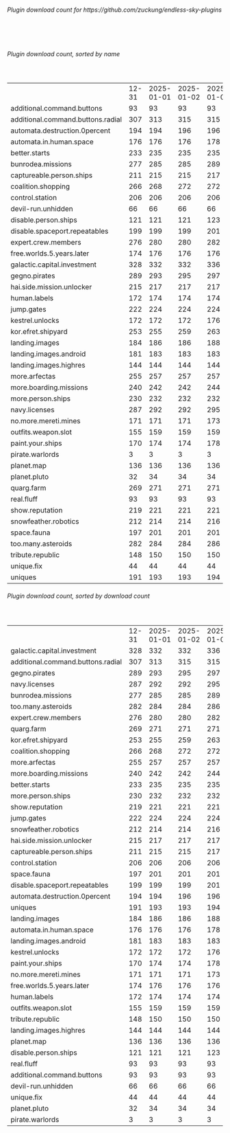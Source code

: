 <h6>Plugin download count for https://github.com/zuckung/endless-sky-plugins</h6><br>
<br>
<h6>Plugin download count, sorted by name</h6><sub><sup><br>
<table>
	<tr>
		<td></td>
		<td>12-31</td>
		<td>2025-01-01</td>
		<td>2025-01-02</td>
		<td>2025-01-03</td>
		<td>2025-01-04</td>
		<td>2025-01-05</td>
		<td>2025-01-06</td>
		<td>today +</td>
	</tr>
	<tr>
		<td>additional.command.buttons</td>
		<td>93</td>
		<td>93</td>
		<td>93</td>
		<td>93</td>
		<td>93</td>
		<td>93</td>
		<td>93</td>
		<td></td>
	</tr>
	<tr>
		<td>additional.command.buttons.radial</td>
		<td>307</td>
		<td>313</td>
		<td>315</td>
		<td>315</td>
		<td>322</td>
		<td>322</td>
		<td>322</td>
		<td></td>
	</tr>
	<tr>
		<td>automata.destruction.0percent</td>
		<td>194</td>
		<td>194</td>
		<td>196</td>
		<td>196</td>
		<td>198</td>
		<td>198</td>
		<td>200</td>
		<td>+ 2</td>
	</tr>
	<tr>
		<td>automata.in.human.space</td>
		<td>176</td>
		<td>176</td>
		<td>176</td>
		<td>178</td>
		<td>182</td>
		<td>182</td>
		<td>187</td>
		<td>+ 5</td>
	</tr>
	<tr>
		<td>better.starts</td>
		<td>233</td>
		<td>235</td>
		<td>235</td>
		<td>235</td>
		<td>239</td>
		<td>239</td>
		<td>239</td>
		<td></td>
	</tr>
	<tr>
		<td>bunrodea.missions</td>
		<td>277</td>
		<td>285</td>
		<td>285</td>
		<td>289</td>
		<td>293</td>
		<td>295</td>
		<td>295</td>
		<td></td>
	</tr>
	<tr>
		<td>captureable.person.ships</td>
		<td>211</td>
		<td>215</td>
		<td>215</td>
		<td>217</td>
		<td>217</td>
		<td>217</td>
		<td>217</td>
		<td></td>
	</tr>
	<tr>
		<td>coalition.shopping</td>
		<td>266</td>
		<td>268</td>
		<td>272</td>
		<td>272</td>
		<td>272</td>
		<td>272</td>
		<td>272</td>
		<td></td>
	</tr>
	<tr>
		<td>control.station</td>
		<td>206</td>
		<td>206</td>
		<td>206</td>
		<td>206</td>
		<td>208</td>
		<td>208</td>
		<td>208</td>
		<td></td>
	</tr>
	<tr>
		<td>devil-run.unhidden</td>
		<td>66</td>
		<td>66</td>
		<td>66</td>
		<td>66</td>
		<td>66</td>
		<td>66</td>
		<td>66</td>
		<td></td>
	</tr>
	<tr>
		<td>disable.person.ships</td>
		<td>121</td>
		<td>121</td>
		<td>121</td>
		<td>123</td>
		<td>123</td>
		<td>123</td>
		<td>123</td>
		<td></td>
	</tr>
	<tr>
		<td>disable.spaceport.repeatables</td>
		<td>199</td>
		<td>199</td>
		<td>199</td>
		<td>201</td>
		<td>201</td>
		<td>201</td>
		<td>201</td>
		<td></td>
	</tr>
	<tr>
		<td>expert.crew.members</td>
		<td>276</td>
		<td>280</td>
		<td>280</td>
		<td>282</td>
		<td>284</td>
		<td>284</td>
		<td>284</td>
		<td></td>
	</tr>
	<tr>
		<td>free.worlds.5.years.later</td>
		<td>174</td>
		<td>176</td>
		<td>176</td>
		<td>176</td>
		<td>176</td>
		<td>176</td>
		<td>176</td>
		<td></td>
	</tr>
	<tr>
		<td>galactic.capital.investment</td>
		<td>328</td>
		<td>332</td>
		<td>332</td>
		<td>336</td>
		<td>336</td>
		<td>337</td>
		<td>341</td>
		<td>+ 4</td>
	</tr>
	<tr>
		<td>gegno.pirates</td>
		<td>289</td>
		<td>293</td>
		<td>295</td>
		<td>297</td>
		<td>301</td>
		<td>301</td>
		<td>301</td>
		<td></td>
	</tr>
	<tr>
		<td>hai.side.mission.unlocker</td>
		<td>215</td>
		<td>217</td>
		<td>217</td>
		<td>217</td>
		<td>219</td>
		<td>219</td>
		<td>219</td>
		<td></td>
	</tr>
	<tr>
		<td>human.labels</td>
		<td>172</td>
		<td>174</td>
		<td>174</td>
		<td>174</td>
		<td>174</td>
		<td>174</td>
		<td>175</td>
		<td>+ 1</td>
	</tr>
	<tr>
		<td>jump.gates</td>
		<td>222</td>
		<td>224</td>
		<td>224</td>
		<td>224</td>
		<td>226</td>
		<td>226</td>
		<td>226</td>
		<td></td>
	</tr>
	<tr>
		<td>kestrel.unlocks</td>
		<td>172</td>
		<td>172</td>
		<td>172</td>
		<td>176</td>
		<td>178</td>
		<td>178</td>
		<td>182</td>
		<td>+ 4</td>
	</tr>
	<tr>
		<td>kor.efret.shipyard</td>
		<td>253</td>
		<td>255</td>
		<td>259</td>
		<td>263</td>
		<td>269</td>
		<td>269</td>
		<td>273</td>
		<td>+ 4</td>
	</tr>
	<tr>
		<td>landing.images</td>
		<td>184</td>
		<td>186</td>
		<td>186</td>
		<td>188</td>
		<td>188</td>
		<td>190</td>
		<td>190</td>
		<td></td>
	</tr>
	<tr>
		<td>landing.images.android</td>
		<td>181</td>
		<td>183</td>
		<td>183</td>
		<td>183</td>
		<td>185</td>
		<td>185</td>
		<td>185</td>
		<td></td>
	</tr>
	<tr>
		<td>landing.images.highres</td>
		<td>144</td>
		<td>144</td>
		<td>144</td>
		<td>144</td>
		<td>144</td>
		<td>144</td>
		<td>144</td>
		<td></td>
	</tr>
	<tr>
		<td>more.arfectas</td>
		<td>255</td>
		<td>257</td>
		<td>257</td>
		<td>257</td>
		<td>259</td>
		<td>259</td>
		<td>259</td>
		<td></td>
	</tr>
	<tr>
		<td>more.boarding.missions</td>
		<td>240</td>
		<td>242</td>
		<td>242</td>
		<td>244</td>
		<td>244</td>
		<td>244</td>
		<td>244</td>
		<td></td>
	</tr>
	<tr>
		<td>more.person.ships</td>
		<td>230</td>
		<td>232</td>
		<td>232</td>
		<td>232</td>
		<td>235</td>
		<td>235</td>
		<td>235</td>
		<td></td>
	</tr>
	<tr>
		<td>navy.licenses</td>
		<td>287</td>
		<td>292</td>
		<td>292</td>
		<td>295</td>
		<td>299</td>
		<td>299</td>
		<td>299</td>
		<td></td>
	</tr>
	<tr>
		<td>no.more.mereti.mines</td>
		<td>171</td>
		<td>171</td>
		<td>171</td>
		<td>173</td>
		<td>173</td>
		<td>173</td>
		<td>177</td>
		<td>+ 4</td>
	</tr>
	<tr>
		<td>outfits.weapon.slot</td>
		<td>155</td>
		<td>159</td>
		<td>159</td>
		<td>159</td>
		<td>159</td>
		<td>159</td>
		<td>159</td>
		<td></td>
	</tr>
	<tr>
		<td>paint.your.ships</td>
		<td>170</td>
		<td>174</td>
		<td>174</td>
		<td>178</td>
		<td>180</td>
		<td>180</td>
		<td>180</td>
		<td></td>
	</tr>
	<tr>
		<td>pirate.warlords</td>
		<td>3</td>
		<td>3</td>
		<td>3</td>
		<td>3</td>
		<td>3</td>
		<td>3</td>
		<td>3</td>
		<td></td>
	</tr>
	<tr>
		<td>planet.map</td>
		<td>136</td>
		<td>136</td>
		<td>136</td>
		<td>136</td>
		<td>138</td>
		<td>142</td>
		<td>142</td>
		<td></td>
	</tr>
	<tr>
		<td>planet.pluto</td>
		<td>32</td>
		<td>34</td>
		<td>34</td>
		<td>34</td>
		<td>36</td>
		<td>36</td>
		<td>36</td>
		<td></td>
	</tr>
	<tr>
		<td>quarg.farm</td>
		<td>269</td>
		<td>271</td>
		<td>271</td>
		<td>271</td>
		<td>275</td>
		<td>275</td>
		<td>275</td>
		<td></td>
	</tr>
	<tr>
		<td>real.fluff</td>
		<td>93</td>
		<td>93</td>
		<td>93</td>
		<td>93</td>
		<td>93</td>
		<td>93</td>
		<td>93</td>
		<td></td>
	</tr>
	<tr>
		<td>show.reputation</td>
		<td>219</td>
		<td>221</td>
		<td>221</td>
		<td>221</td>
		<td>226</td>
		<td>230</td>
		<td>230</td>
		<td></td>
	</tr>
	<tr>
		<td>snowfeather.robotics</td>
		<td>212</td>
		<td>214</td>
		<td>214</td>
		<td>216</td>
		<td>218</td>
		<td>219</td>
		<td>219</td>
		<td></td>
	</tr>
	<tr>
		<td>space.fauna</td>
		<td>197</td>
		<td>201</td>
		<td>201</td>
		<td>201</td>
		<td>203</td>
		<td>203</td>
		<td>203</td>
		<td></td>
	</tr>
	<tr>
		<td>too.many.asteroids</td>
		<td>282</td>
		<td>284</td>
		<td>284</td>
		<td>286</td>
		<td>288</td>
		<td>288</td>
		<td>292</td>
		<td>+ 4</td>
	</tr>
	<tr>
		<td>tribute.republic</td>
		<td>148</td>
		<td>150</td>
		<td>150</td>
		<td>150</td>
		<td>151</td>
		<td>153</td>
		<td>153</td>
		<td></td>
	</tr>
	<tr>
		<td>unique.fix</td>
		<td>44</td>
		<td>44</td>
		<td>44</td>
		<td>44</td>
		<td>44</td>
		<td>44</td>
		<td>44</td>
		<td></td>
	</tr>
	<tr>
		<td>uniques</td>
		<td>191</td>
		<td>193</td>
		<td>193</td>
		<td>194</td>
		<td>196</td>
		<td>196</td>
		<td>196</td>
		<td></td>
	</tr>
</table>
</sub></sup>
<h6>Plugin download count, sorted by download count</h6><sub><sup><br>
<table>
	<tr>
		<td></td>
		<td>12-31</td>
		<td>2025-01-01</td>
		<td>2025-01-02</td>
		<td>2025-01-03</td>
		<td>2025-01-04</td>
		<td>2025-01-05</td>
		<td>2025-01-06</td>
		<td>today +</td>
	</tr>
	<tr>
		<td>galactic.capital.investment</td>
		<td>328</td>
		<td>332</td>
		<td>332</td>
		<td>336</td>
		<td>336</td>
		<td>337</td>
		<td>341</td>
		<td>+ 4</td>
	</tr>
	<tr>
		<td>additional.command.buttons.radial</td>
		<td>307</td>
		<td>313</td>
		<td>315</td>
		<td>315</td>
		<td>322</td>
		<td>322</td>
		<td>322</td>
		<td></td>
	</tr>
	<tr>
		<td>gegno.pirates</td>
		<td>289</td>
		<td>293</td>
		<td>295</td>
		<td>297</td>
		<td>301</td>
		<td>301</td>
		<td>301</td>
		<td></td>
	</tr>
	<tr>
		<td>navy.licenses</td>
		<td>287</td>
		<td>292</td>
		<td>292</td>
		<td>295</td>
		<td>299</td>
		<td>299</td>
		<td>299</td>
		<td></td>
	</tr>
	<tr>
		<td>bunrodea.missions</td>
		<td>277</td>
		<td>285</td>
		<td>285</td>
		<td>289</td>
		<td>293</td>
		<td>295</td>
		<td>295</td>
		<td></td>
	</tr>
	<tr>
		<td>too.many.asteroids</td>
		<td>282</td>
		<td>284</td>
		<td>284</td>
		<td>286</td>
		<td>288</td>
		<td>288</td>
		<td>292</td>
		<td>+ 4</td>
	</tr>
	<tr>
		<td>expert.crew.members</td>
		<td>276</td>
		<td>280</td>
		<td>280</td>
		<td>282</td>
		<td>284</td>
		<td>284</td>
		<td>284</td>
		<td></td>
	</tr>
	<tr>
		<td>quarg.farm</td>
		<td>269</td>
		<td>271</td>
		<td>271</td>
		<td>271</td>
		<td>275</td>
		<td>275</td>
		<td>275</td>
		<td></td>
	</tr>
	<tr>
		<td>kor.efret.shipyard</td>
		<td>253</td>
		<td>255</td>
		<td>259</td>
		<td>263</td>
		<td>269</td>
		<td>269</td>
		<td>273</td>
		<td>+ 4</td>
	</tr>
	<tr>
		<td>coalition.shopping</td>
		<td>266</td>
		<td>268</td>
		<td>272</td>
		<td>272</td>
		<td>272</td>
		<td>272</td>
		<td>272</td>
		<td></td>
	</tr>
	<tr>
		<td>more.arfectas</td>
		<td>255</td>
		<td>257</td>
		<td>257</td>
		<td>257</td>
		<td>259</td>
		<td>259</td>
		<td>259</td>
		<td></td>
	</tr>
	<tr>
		<td>more.boarding.missions</td>
		<td>240</td>
		<td>242</td>
		<td>242</td>
		<td>244</td>
		<td>244</td>
		<td>244</td>
		<td>244</td>
		<td></td>
	</tr>
	<tr>
		<td>better.starts</td>
		<td>233</td>
		<td>235</td>
		<td>235</td>
		<td>235</td>
		<td>239</td>
		<td>239</td>
		<td>239</td>
		<td></td>
	</tr>
	<tr>
		<td>more.person.ships</td>
		<td>230</td>
		<td>232</td>
		<td>232</td>
		<td>232</td>
		<td>235</td>
		<td>235</td>
		<td>235</td>
		<td></td>
	</tr>
	<tr>
		<td>show.reputation</td>
		<td>219</td>
		<td>221</td>
		<td>221</td>
		<td>221</td>
		<td>226</td>
		<td>230</td>
		<td>230</td>
		<td></td>
	</tr>
	<tr>
		<td>jump.gates</td>
		<td>222</td>
		<td>224</td>
		<td>224</td>
		<td>224</td>
		<td>226</td>
		<td>226</td>
		<td>226</td>
		<td></td>
	</tr>
	<tr>
		<td>snowfeather.robotics</td>
		<td>212</td>
		<td>214</td>
		<td>214</td>
		<td>216</td>
		<td>218</td>
		<td>219</td>
		<td>219</td>
		<td></td>
	</tr>
	<tr>
		<td>hai.side.mission.unlocker</td>
		<td>215</td>
		<td>217</td>
		<td>217</td>
		<td>217</td>
		<td>219</td>
		<td>219</td>
		<td>219</td>
		<td></td>
	</tr>
	<tr>
		<td>captureable.person.ships</td>
		<td>211</td>
		<td>215</td>
		<td>215</td>
		<td>217</td>
		<td>217</td>
		<td>217</td>
		<td>217</td>
		<td></td>
	</tr>
	<tr>
		<td>control.station</td>
		<td>206</td>
		<td>206</td>
		<td>206</td>
		<td>206</td>
		<td>208</td>
		<td>208</td>
		<td>208</td>
		<td></td>
	</tr>
	<tr>
		<td>space.fauna</td>
		<td>197</td>
		<td>201</td>
		<td>201</td>
		<td>201</td>
		<td>203</td>
		<td>203</td>
		<td>203</td>
		<td></td>
	</tr>
	<tr>
		<td>disable.spaceport.repeatables</td>
		<td>199</td>
		<td>199</td>
		<td>199</td>
		<td>201</td>
		<td>201</td>
		<td>201</td>
		<td>201</td>
		<td></td>
	</tr>
	<tr>
		<td>automata.destruction.0percent</td>
		<td>194</td>
		<td>194</td>
		<td>196</td>
		<td>196</td>
		<td>198</td>
		<td>198</td>
		<td>200</td>
		<td>+ 2</td>
	</tr>
	<tr>
		<td>uniques</td>
		<td>191</td>
		<td>193</td>
		<td>193</td>
		<td>194</td>
		<td>196</td>
		<td>196</td>
		<td>196</td>
		<td></td>
	</tr>
	<tr>
		<td>landing.images</td>
		<td>184</td>
		<td>186</td>
		<td>186</td>
		<td>188</td>
		<td>188</td>
		<td>190</td>
		<td>190</td>
		<td></td>
	</tr>
	<tr>
		<td>automata.in.human.space</td>
		<td>176</td>
		<td>176</td>
		<td>176</td>
		<td>178</td>
		<td>182</td>
		<td>182</td>
		<td>187</td>
		<td>+ 5</td>
	</tr>
	<tr>
		<td>landing.images.android</td>
		<td>181</td>
		<td>183</td>
		<td>183</td>
		<td>183</td>
		<td>185</td>
		<td>185</td>
		<td>185</td>
		<td></td>
	</tr>
	<tr>
		<td>kestrel.unlocks</td>
		<td>172</td>
		<td>172</td>
		<td>172</td>
		<td>176</td>
		<td>178</td>
		<td>178</td>
		<td>182</td>
		<td>+ 4</td>
	</tr>
	<tr>
		<td>paint.your.ships</td>
		<td>170</td>
		<td>174</td>
		<td>174</td>
		<td>178</td>
		<td>180</td>
		<td>180</td>
		<td>180</td>
		<td></td>
	</tr>
	<tr>
		<td>no.more.mereti.mines</td>
		<td>171</td>
		<td>171</td>
		<td>171</td>
		<td>173</td>
		<td>173</td>
		<td>173</td>
		<td>177</td>
		<td>+ 4</td>
	</tr>
	<tr>
		<td>free.worlds.5.years.later</td>
		<td>174</td>
		<td>176</td>
		<td>176</td>
		<td>176</td>
		<td>176</td>
		<td>176</td>
		<td>176</td>
		<td></td>
	</tr>
	<tr>
		<td>human.labels</td>
		<td>172</td>
		<td>174</td>
		<td>174</td>
		<td>174</td>
		<td>174</td>
		<td>174</td>
		<td>175</td>
		<td>+ 1</td>
	</tr>
	<tr>
		<td>outfits.weapon.slot</td>
		<td>155</td>
		<td>159</td>
		<td>159</td>
		<td>159</td>
		<td>159</td>
		<td>159</td>
		<td>159</td>
		<td></td>
	</tr>
	<tr>
		<td>tribute.republic</td>
		<td>148</td>
		<td>150</td>
		<td>150</td>
		<td>150</td>
		<td>151</td>
		<td>153</td>
		<td>153</td>
		<td></td>
	</tr>
	<tr>
		<td>landing.images.highres</td>
		<td>144</td>
		<td>144</td>
		<td>144</td>
		<td>144</td>
		<td>144</td>
		<td>144</td>
		<td>144</td>
		<td></td>
	</tr>
	<tr>
		<td>planet.map</td>
		<td>136</td>
		<td>136</td>
		<td>136</td>
		<td>136</td>
		<td>138</td>
		<td>142</td>
		<td>142</td>
		<td></td>
	</tr>
	<tr>
		<td>disable.person.ships</td>
		<td>121</td>
		<td>121</td>
		<td>121</td>
		<td>123</td>
		<td>123</td>
		<td>123</td>
		<td>123</td>
		<td></td>
	</tr>
	<tr>
		<td>real.fluff</td>
		<td>93</td>
		<td>93</td>
		<td>93</td>
		<td>93</td>
		<td>93</td>
		<td>93</td>
		<td>93</td>
		<td></td>
	</tr>
	<tr>
		<td>additional.command.buttons</td>
		<td>93</td>
		<td>93</td>
		<td>93</td>
		<td>93</td>
		<td>93</td>
		<td>93</td>
		<td>93</td>
		<td></td>
	</tr>
	<tr>
		<td>devil-run.unhidden</td>
		<td>66</td>
		<td>66</td>
		<td>66</td>
		<td>66</td>
		<td>66</td>
		<td>66</td>
		<td>66</td>
		<td></td>
	</tr>
	<tr>
		<td>unique.fix</td>
		<td>44</td>
		<td>44</td>
		<td>44</td>
		<td>44</td>
		<td>44</td>
		<td>44</td>
		<td>44</td>
		<td></td>
	</tr>
	<tr>
		<td>planet.pluto</td>
		<td>32</td>
		<td>34</td>
		<td>34</td>
		<td>34</td>
		<td>36</td>
		<td>36</td>
		<td>36</td>
		<td></td>
	</tr>
	<tr>
		<td>pirate.warlords</td>
		<td>3</td>
		<td>3</td>
		<td>3</td>
		<td>3</td>
		<td>3</td>
		<td>3</td>
		<td>3</td>
		<td></td>
	</tr>
</table>
</sub></sup>
